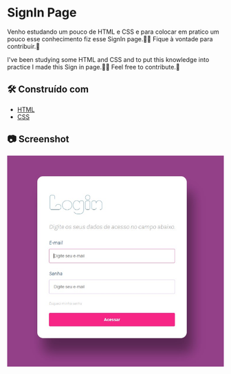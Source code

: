 # SignIn Page
 
Venho estudando um pouco de HTML e CSS e para colocar em pratico um pouco esse conhecimento fiz esse SignIn page.:man_technologist:
Fique à vontade para contribuir.:metal:

I've been studying some HTML and CSS and to put this knowledge into practice I made this Sign in page.👨‍💻 Feel free to contribute.:metal:

## 🛠️ Construído com

* [HTML](https://www.w3schools.com/html/)
* [CSS](https://www.w3schools.com/css/)

## :camera: Screenshot
![image](https://github.com/txeira/SignIn_page/blob/main/Screenshot_1.jpg)
